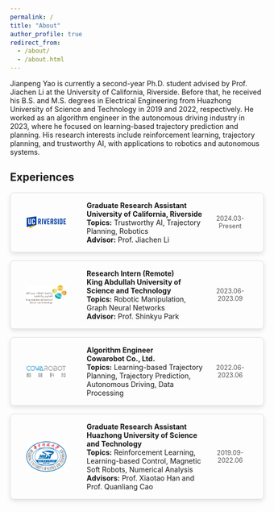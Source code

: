 ```yaml
---
permalink: /
title: "About"
author_profile: true
redirect_from: 
  - /about/
  - /about.html
---
```


Jianpeng Yao is currently a second-year Ph.D. student advised by Prof. Jiachen Li at the University of California, Riverside. Before that, he received his B.S. and M.S. degrees in Electrical Engineering from Huazhong University of Science and Technology in 2019 and 2022, respectively. He worked as an algorithm engineer in the autonomous driving industry in 2023, where he focused on learning-based trajectory prediction and planning. His research interests include reinforcement learning, trajectory planning, and trustworthy AI, with applications to robotics and autonomous systems.

## Experiences
<style>
  .experience-cards {
    display: flex;
    flex-direction: column;
    gap: 16px;
    margin-top: 16px;
  }

  .card {
    display: flex;
    align-items: center;
    border: 1px solid #ddd;
    border-radius: 8px;
    padding: 16px;
    box-shadow: 0 4px 8px rgba(0, 0, 0, 0.1);
  }

  .card-logo {
    width: 80px; /* 设置图片宽度 */
    height: auto; /* 自动调整高度以保持比例 */
    margin-right: 30px; /* 增加Logo与内容之间的间距 */
    margin-left: 15px;
  }

  .card-content {
    display: flex;
    flex-direction: column;
    flex: 1; /* 让内容占满剩余空间 */
    margin-left: 10px; /* 调整此处的值，使内容向右移动 */
  }

  .card-content h3 {
    margin: 0 0 8px;
  }

  .card-content p {
    margin: 0;
  }

  .card-date {
    width: 100px; /* 固定宽度 */
    text-align: center; /* 居中对齐日期 */
    margin-left: auto;
    align-self: center; /* 垂直居中对齐 */
    font-size: 0.9em;
    color: #555;
  }
</style>

<div class="experience-cards">
  <div class="card">
    <img src="/images/logos/ucr_logo.svg" alt="Logo" class="card-logo">
    <div class="card-content">
      <p><strong>Graduate Research Assistant</strong></p>
      <p><strong>University of California, Riverside</strong></p>
      <p><strong>Topics:</strong> Trustworthy AI, Trajectory Planning, Robotics</p>
      <p><strong>Advisor:</strong> Prof. Jiachen Li</p>
    </div>
    <div class="card-date">2024.03-Present</div>
  </div>

  <div class="card">
    <img src="/images/logos/kaust_logo.png" alt="Logo" class="card-logo">
    <div class="card-content">
      <p><strong>Research Intern (Remote)</strong></p>
      <p><strong>King Abdullah University of Science and Technology</strong></p>
      <p><strong>Topics:</strong> Robotic Manipulation, Graph Neural Networks</p>
      <p><strong>Advisor:</strong> Prof. Shinkyu Park</p>
    </div>
    <div class="card-date">2023.06-2023.09</div>
  </div>

  <div class="card">
    <img src="/images/logos/cowarobot.png" alt="Logo" class="card-logo">
    <div class="card-content">
      <p><strong>Algorithm Engineer</strong></p>
      <p><strong>Cowarobot Co., Ltd.</strong></p>
      <p><strong>Topics:</strong> Learning-based Trajectory Planning, Trajectory Prediction, Autonomous Driving, Data Processing</p>
    </div>
    <div class="card-date">2022.06-2023.06</div>
  </div>

  <div class="card">
    <img src="/images/logos/hust_logo.svg" alt="Logo" class="card-logo">
    <div class="card-content">
      <p><strong>Graduate Research Assistant</strong></p>
      <p><strong>Huazhong University of Science and Technology</strong></p>
      <p><strong>Topics:</strong> Reinforcement Learning, Learning-based Control, Magnetic Soft Robots, Numerical Analysis</p>
      <p><strong>Advisors:</strong> Prof. Xiaotao Han and Prof. Quanliang Cao</p>
    </div>
    <div class="card-date">2019.09-2022.06</div>
  </div>
</div>